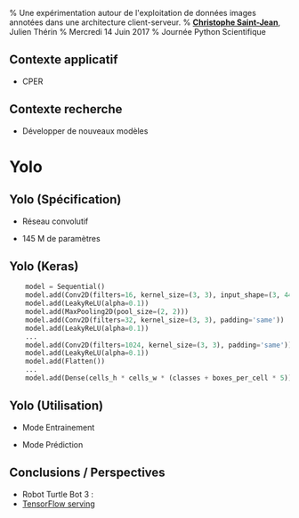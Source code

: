 % Une expérimentation autour de l'exploitation de données images annotées dans une architecture client-serveur.
% **[Christophe Saint-Jean]**, Julien Thérin
% Mercredi 14 Juin 2017
% Journée Python Scientifique

## Contexte applicatif

- CPER


## Contexte recherche

- Développer de nouveaux modèles

# Yolo

## Yolo (Spécification)

- Réseau convolutif 

- 145 M de paramètres

## Yolo (Keras)

```python
    model = Sequential()
    model.add(Conv2D(filters=16, kernel_size=(3, 3), input_shape=(3, 448, 448), padding='same'))
    model.add(LeakyReLU(alpha=0.1))
    model.add(MaxPooling2D(pool_size=(2, 2)))
    model.add(Conv2D(filters=32, kernel_size=(3, 3), padding='same'))
    model.add(LeakyReLU(alpha=0.1))
    ...
    model.add(Conv2D(filters=1024, kernel_size=(3, 3), padding='same'))
    model.add(LeakyReLU(alpha=0.1))
    model.add(Flatten())
    ...
    model.add(Dense(cells_h * cells_w * (classes + boxes_per_cell * 5)))
```

## Yolo (Utilisation)

- Mode Entrainement

- Mode Prédiction

## Conclusions / Perspectives
- Robot Turtle Bot 3 : 
- [TensorFlow serving](https://tensorflow.github.io/serving/)

[Christophe Saint-Jean]: https://sites.google.com/site/csaintje/

